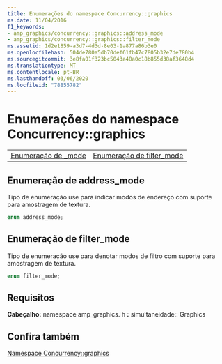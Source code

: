 ```yaml
---
title: Enumerações do namespace Concurrency::graphics
ms.date: 11/04/2016
f1_keywords:
- amp_graphics/concurrency::graphics::address_mode
- amp_graphics/concurrency::graphics::filter_mode
ms.assetid: 1d2e1859-a3d7-4d3d-8e03-1a877a86b3e0
ms.openlocfilehash: 504de780a5db70def61fb47c7805b32e7de780b4
ms.sourcegitcommit: 3e8fa01f323bc5043a48a0c18b855d38af3648d4
ms.translationtype: MT
ms.contentlocale: pt-BR
ms.lasthandoff: 03/06/2020
ms.locfileid: "78855782"
---
```

# <a name="concurrencygraphics-namespace-enums"></a>Enumerações do namespace Concurrency::graphics

|||
|-|-|
|[Enumeração de _mode](#address_mode)|[Enumeração de filter_mode](#filter_mode)|

## <a name="address_mode"></a>Enumeração de address_mode

Tipo de enumeração use para indicar modos de endereço com suporte para amostragem de textura.

```cpp
enum address_mode;
```

## <a name="filter_mode"></a>Enumeração de filter_mode

Tipo de enumeração use para denotar modos de filtro com suporte para amostragem de textura.

```cpp
enum filter_mode;
```

## <a name="requirements"></a>Requisitos

**Cabeçalho:** namespace amp_graphics. h **:** simultaneidade:: Graphics

## <a name="see-also"></a>Confira também

[Namespace Concurrency::graphics](concurrency-graphics-namespace.md)
